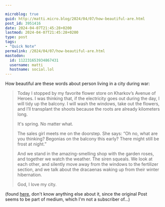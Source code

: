 ```yaml
---

microblog: true
guid: http://matti.micro.blog/2024/04/07/how-beautiful-are.html
post_id: 3951416
date: 2024-04-07T21:45:28+0200
lastmod: 2024-04-07T21:45:28+0200
type: post
tags:
- "Quick Note"
permalink: /2024/04/07/how-beautiful-are.html
mastodon:
  id: 112231653934867431
  username: matti
  hostname: social.lol
---
```

How beautiful are these words about person living in a city during war:

>Today I stopped by my favorite flower store on Kharkov’s Avenue of Heroes. I was thinking that, if the electricity goes out during the day, I will tidy up the balcony. I will wash the windows, take out the flowers, and I’ll transplant the shoots because the roots are already kilometers long.
>
>It's spring. No matter what.
>
>The sales girl meets me on the doorstep. She says: “Oh no, what are you thinking? Begonias on the balcony this early? There might still be frost at night.”
>
>And we stand in the amazing-smelling shop with the garden roses, and together we watch the weather. The siren squeals. We look at each other, and silently move away from the windows to the fertilizer section, and we talk about the dracaenas waking up from their winter hibernation.
>
>God, I love my city.

(found [here](https://www.markbernstein.org/Apr24/Flowers.html), don't know anything else about it, since the original Post seems to be part of medium, which I'm not a subscriber of…)
